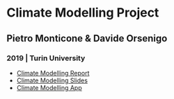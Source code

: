 # Climate Modelling Project
## Pietro Monticone & Davide Orsenigo
### 2019 | Turin University

* [Climate Modelling Report](https://pitmonticone.github.io/Climate-Physics/ClimateModelling_doc.html)
* [Climate Modelling Slides](https://pitmonticone.github.io/Climate-Physics/ClimateModelling_slides.html)
* [Climate Modelling App](https://pietro-monticone.shinyapps.io/ClimateApp/)


